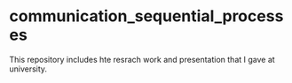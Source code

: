 # communication_sequential_processes

This repository includes hte resrach work and presentation that I gave at university.
